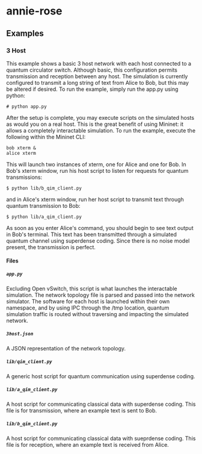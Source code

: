 # annie-rose
## Examples
### 3 Host

This example shows a basic 3 host network with each host connected to a quantum circulator switch. Although basic, this configuration permits transmission and reception between any host. The simulation is currently configured to transmit a long string of text from Alice to Bob, but this may be altered if desired. To run the example, simply run the app.py using python:
```
# python app.py
```
After the setup is complete, you may execute scripts on the simulated hosts as would you on a real host. This is the great benefit of using Mininet: it allows a completely interactable simulation. To run the example, execute the following within the Mininet CLI:
```
bob xterm &
alice xterm
```
This will launch two instances of xterm, one for Alice and one for Bob. In Bob's xterm window, run his host script to listen for requests for quantum transmissions:
```
$ python lib/b_qim_client.py
```
and in Alice's xterm window, run her host script to transmit text through quantum transmission to Bob:
```
$ python lib/a_qim_client.py
```
As soon as you enter Alice's command, you should begin to see text output in Bob's terminal. This text has been transmitted through a simulated quantum channel using superdense coding. Since there is no noise model present, the transmission is perfect.

#### Files
##### `app.py`
Excluding Open vSwitch, this script is what launches the interactable simulation. The network topology file is parsed and passed into the network simulator. The software for each host is launched within their own namespace, and by using IPC through the /tmp location, quantum simulation traffic is routed without traversing and impacting the simulated network.

##### `3host.json`
A JSON representation of the network topology.

##### `lib/qim_client.py`
A generic host script for quantum communication using superdense coding.

##### `lib/a_qim_client.py`
A host script for communicating classical data with superdense coding. This file is for transmission, where an example text is sent to Bob.

##### `lib/b_qim_client.py`
A host script for communicating classical data with sueprdense coding. This file is for reception, where an example text is received from Alice.
